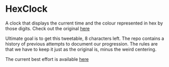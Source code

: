 # HexClock

A clock that displays the current time and the colour represented in hex by those digits.
Check out the original [here](http://www.jacopocolo.com/hexclock/)

Ultimate goal is to get this tweetable, 8 characters left.
The repo contains a history of previous attempts to document our progression.
The rules are that we have to keep it just as the original is, minus the weird centering.

The current best effort is available [here](https://hexclock.github.io/HexClock/149.html)
